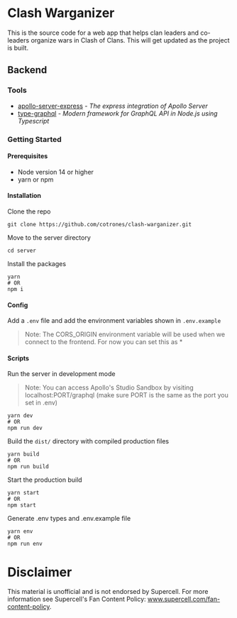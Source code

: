 # Clash Warganizer

This is the source code for a web app that helps clan leaders and co-leaders organize wars in Clash of Clans. This will get updated as the project is built.

## Backend

### Tools

- [apollo-server-express](https://www.apollographql.com/docs/apollo-server/integrations/middleware/#apollo-server-express) - _The express integration of Apollo Server_
- [type-graphql](https://typegraphql.com/) - _Modern framework for GraphQL API in Node.js using Typescript_

### Getting Started

#### Prerequisites

- Node version 14 or higher
- yarn or npm

#### Installation

Clone the repo

```
git clone https://github.com/cotrones/clash-warganizer.git
```

Move to the server directory

```
cd server
```

Install the packages

```
yarn
# OR
npm i
```

#### Config

Add a `.env` file and add the environment variables shown in `.env.example`

> Note: The CORS_ORIGIN environment variable will be used when we connect to the frontend. For now you can set this as \*

#### Scripts

Run the server in development mode

> Note: You can access Apollo's Studio Sandbox by visiting localhost:PORT/graphql (make sure PORT is the same as the port you set in .env)

```
yarn dev
# OR
npm run dev
```

Build the `dist/` directory with compiled production files

```
yarn build
# OR
npm run build
```

Start the production build

```
yarn start
# OR
npm start
```

Generate .env types and .env.example file

```
yarn env
# OR
npm run env
```

# Disclaimer

This material is unofficial and is not endorsed by Supercell. For more information see Supercell's Fan Content Policy: www.supercell.com/fan-content-policy.
